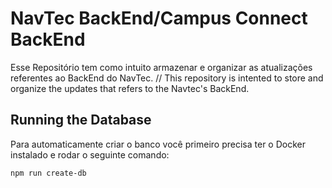 # NavTec BackEnd/Campus Connect BackEnd
Esse Repositório tem como intuito armazenar e organizar as atualizações referentes ao BackEnd do NavTec. // This repository is intented to store and organize the updates that refers to the Navtec's BackEnd.

## Running the Database 

Para automaticamente criar o banco você primeiro precisa ter o Docker instalado e rodar o seguinte comando:

```npm run create-db```

